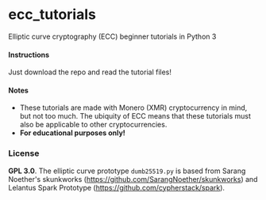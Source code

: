 # ecc_tutorials
Elliptic curve cryptography (ECC) beginner tutorials in Python 3
#### Instructions
Just download the repo and read the tutorial files!
#### Notes
* These tutorials are made with Monero (XMR) cryptocurrency in mind, but not too much. The ubiquity of ECC means that these tutorials must also be applicable to other cryptocurrencies.
* **For educational purposes only!**

### License
**GPL 3.0**. The elliptic curve prototype `dumb25519.py` is based from Sarang Noether's skunkworks  (https://github.com/SarangNoether/skunkworks) and Lelantus Spark Prototype (https://github.com/cypherstack/spark).
